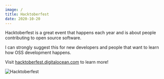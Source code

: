 ```yaml
---
image: /
title: Hacktoberfest
date: 2020-10-20
---
```


Hacktoberfest is a great event that happens each year and is about people contributing to open source software.

I can strongly suggest this for new developers and people that want to learn how OSS development happens.

Visit [hacktoberfest.digitalocean.com](https://hacktoberfest.digitalocean.com/)  to learn more!

![Hacktoberfest](/hacktoberfest.webp)
